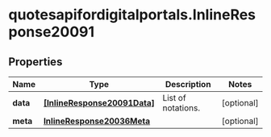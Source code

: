 # quotesapifordigitalportals.InlineResponse20091

## Properties

Name | Type | Description | Notes
------------ | ------------- | ------------- | -------------
**data** | [**[InlineResponse20091Data]**](InlineResponse20091Data.md) | List of notations. | [optional] 
**meta** | [**InlineResponse20036Meta**](InlineResponse20036Meta.md) |  | [optional] 


